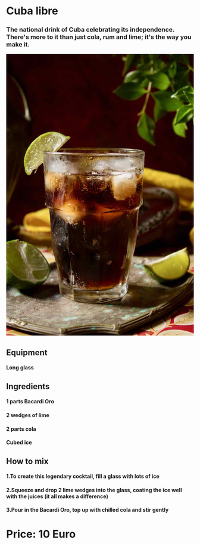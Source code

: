 # Cuba libre
### The national drink of Cuba celebrating its independence. There's more to it than just cola, rum and lime; it's the way you make it.

![alt text](../images/cubalibre.jpg)

## Equipment
#### Long glass

## Ingredients
#### 1 parts Bacardi Oro
#### 2 wedges of lime
#### 2 parts cola
#### Cubed ice

## How to mix
#### 1.To create this legendary cocktail, fill a glass with lots of ice
#### 2.Squeeze and drop 2 lime wedges into the glass, coating the ice well with the juices (it all makes a difference)
#### 3.Pour in the Bacardi Oro, top up with chilled cola and stir gently

# Price: 10 Euro 